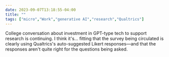 ---date: 2023-09-07T13:18:55-04:00title: ""tags: ["micro","Work","generative AI","research","Qualtrics"]---College conversation about investment in GPT-type tech to support research is continuing. I think it's... fitting that the survey being circulated is clearly using Qualtrics's auto-suggested Likert responses—and that the responses aren't quite right for the questions being asked.
